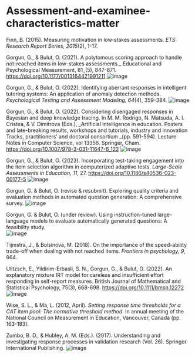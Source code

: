 # Assessment-and-examinee-characteristics-matter
Finn, B. (2015). Measuring motivation in low‐stakes assessments. _ETS Research Report Series, 2015_(2), 1-17.

Gorgun, G., & Bulut, O. (2021). A polytomous scoring approach to handle not-reached items in low-stakes assessments._ Educational and Psychological Measurement, 81_(5), 847-871. https://doi.org/10.1177/0013164421991211
![image](https://github.com/GGorgun/Assessment-and-examinee-characteristics-matter/assets/33743814/a44b7016-25a3-490e-9579-8f52f28efa67)

Gorgun, G., & Bulut, O. (2022). Identifying aberrant responses in intelligent tutoring systems: An application of anomaly detection methods. _Psychological Testing and Assessment Modeling, 64_(4), 359-384. 
![image](https://github.com/GGorgun/Assessment-and-examinee-characteristics-matter/assets/33743814/ace2409d-5bb3-4132-b2cd-8dbbd9e0cf26)

Gorgun, G., & Bulut, O. (2022). Considering disengaged responses in Bayesian and deep knowledge tracing. In M. M. Rodrigo, N. Matsuda, A. I. Cristea, & V. Dimitrova (Eds.), _Artificial intelligence in education. Posters and late-breaking results, workshops and tutorials, industry and innovation Tracks, practitioners’ and doctoral consortium _(pp. 591-594). Lecture Notes in Computer Science, vol 13356. Springer, Cham. https://doi.org/10.1007/978-3-031-11647-6_122
![image](https://github.com/GGorgun/Assessment-and-examinee-characteristics-matter/assets/33743814/48126de0-b177-4d96-b3e6-3d93ea49135f)

Gorgun, G., & Bulut, O. (2023). Incorporating test-taking engagement into the item selection algorithm in computerized adaptive tests. _Large-Scale Assessments in Education, 11_, 27. https://doi.org/10.1186/s40536-023-00177-5
![image](https://github.com/GGorgun/Assessment-and-examinee-characteristics-matter/assets/33743814/39da440a-8995-4b8c-9bb6-10025ab616a7)

Gorgun, G. & Bulut, O. (revise & resubmit). Exploring quality criteria and evaluation methods in automated question generation: A comprehensive survey. 
![image](https://github.com/GGorgun/Assessment-and-examinee-characteristics-matter/assets/33743814/9f5d66fa-cfed-4b7e-b21c-0b82c9a125ec)

Gorgun, G. & Bulut, O. (under review). Using instruction-tuned large-language models to evaluate automatically generated questions: A feasibility study.  
![image](https://github.com/GGorgun/Assessment-and-examinee-characteristics-matter/assets/33743814/3d7fa2e9-f6ff-4360-9684-5ac43064b4da)

Tijmstra, J., & Bolsinova, M. (2018). On the importance of the speed-ability trade-off when dealing with not reached items. _Frontiers in psychology, 9_, 964.

Ulitzsch, E., Yildirim-Erbasli, S. N., Gorgun, G., & Bulut, O. (2022). An explanatory mixture IRT model for careless and insufficient effort responding in self-report measures. British Journal of Mathematical and Statistical Psychology, 75(3), 668-698. https://doi.org/10.1111/bmsp.12272
![image](https://github.com/GGorgun/Assessment-and-examinee-characteristics-matter/assets/33743814/2d33a20c-3e5b-4d3b-b4e7-f062a653c4c5)

Wise, S. L., & Ma, L. (2012, April). _Setting response time thresholds for a CAT item pool: The normative threshold method_. In annual meeting of the National Council on Measurement in Education, Vancouver, Canada (pp. 163-183).

Zumbo, B. D., & Hubley, A. M. (Eds.). (2017). Understanding and investigating response processes in validation research (Vol. 26). Springer International Publishing.
![image](https://github.com/GGorgun/Assessment-and-examinee-characteristics-matter/assets/33743814/2a020a40-e9d8-4b42-919c-240f0190aabf)
